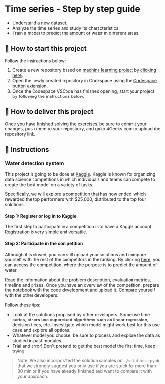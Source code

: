 <!-- hide -->
# Time series - Step by step guide
<!-- endhide -->

- Understand a new dataset.
- Analyze the time series and study its characteristics.
- Train a model to predict the amount of water in different areas.
  
## 🌱 How to start this project

Follow the instructions below:

1. Create a new repository based on [machine learning project](https://github.com/4GeeksAcademy/machine-learning-python-template) by [clicking here](https://github.com/4GeeksAcademy/machine-learning-python-template/generate).
2. Open the newly created repository in Codespace using the [Codespace button extension](https://docs.github.com/en/codespaces/developing-in-codespaces/creating-a-codespace-for-a-repository#creating-a-codespace-for-a-repository).
3. Once the Codespace VSCode has finished opening, start your project by following the instructions below.

## 🚛 How to deliver this project

Once you have finished solving the exercises, be sure to commit your changes, push them to your repository, and go to 4Geeks.com to upload the repository link.

## 📝 Instructions

### Water detection system

This project is going to be done at [Kaggle](https://www.kaggle.com/). Kaggle is known for organizing data science competitions in which individuals and teams can compete to create the best model on a variety of tasks.

Specifically, we will explore a competition that has now ended, which rewarded the top performers with $25,000, distributed to the top four solutions.

#### Step 1: Register or log in to Kaggle

The first step to participate in a competition is to have a Kaggle account. Registration is very simple and versatile.

#### Step 2: Participate in the competition

Although it is closed, you can still upload your solutions and compare yourself with the rest of the competitors in the ranking. By clicking [here](https://www.kaggle.com/competitions/acea-water-prediction), you can access the competition, where the purpose is to predict the amount of water.

Read the information about the problem description, evaluation metrics, timeline and prizes. Once you have an overview of the competition, prepare the notebook with the code development and upload it. Compare yourself with the other developers.

Follow these tips:

- Look at the solutions proposed by other developers. Some use time series, others use supervised algorithms such as linear regression, decision trees, etc. Investigate which model might work best for this use case and explore all options.
- Whatever model you choose, be sure to process and explore the data as studied in past modules.
- Trial and error! Don't pretend to get the best model the first time, keep trying.

> Note: We also incorporated the solution samples on `./solution.ipynb` that we strongly suggest you only use if you are stuck for more than 30 min or if you have already finished and want to compare it with your approach.
